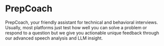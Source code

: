 # PrepCoach
PrepCoach, your friendly assistant for technical and behavioral interviews. Usually, most platforms just test how well you can solve a problem or respond to a question but we give you actionable unique feedback through our advanced speech analysis and LLM insight.
